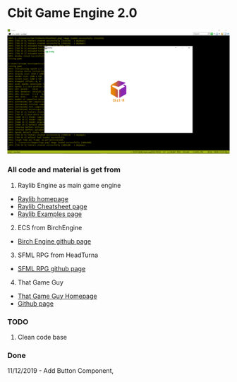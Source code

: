 # Cbit Game Engine 2.0
![alt text](resources/ReadMe-Data/screenshot.png)
### All code and material is get from
1. Raylib Engine as main game engine
- [Raylib homepage](https://www.raylib.com/index.html)
- [Raylib Cheatsheet page](https://www.raylib.com/cheatsheet/cheatsheet.html)
- [Raylib Examples page](https://www.raylib.com/examples.html)
2. ECS from BirchEngine
- [Birch Engine github page](https://github.com/carlbirch/BirchEngine/)
3. SFML RPG from HeadTurna
- [SFML RPG github page](https://github.com/Headturna/SFML_RPG)
4. That Game Guy
- [That Game Guy Homepage](http://thatgamesguy.co.uk/game-engine-dev/)
- [Github page](https://github.com/thatgamesguy/that_game_engine)

### TODO
1. Clean code base

### Done
11/12/2019 - Add Button Component, 

